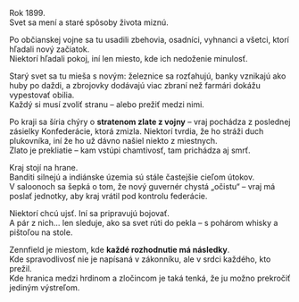 Rok 1899.   
Svet sa mení a staré spôsoby života miznú.
 
Po občianskej vojne sa tu usadili zbehovia, osadníci, vyhnanci a všetci, ktorí hľadali nový začiatok.  
Niektorí hľadali pokoj, iní len miesto, kde ich nedoženie minulosť.

Starý svet sa tu mieša s novým: železnice sa rozťahujú, banky vznikajú ako huby po daždi, a zbrojovky dodávajú viac zbraní než farmári dokážu vypestovať obilia.  
Každý si musí zvoliť stranu – alebo prežiť medzi nimi.

Po kraji sa šíria chýry o **stratenom zlate z vojny** – vraj pochádza z poslednej zásielky Konfederácie, ktorá zmizla.
Niektorí tvrdia, že ho stráži duch plukovníka, iní že ho už dávno našiel niekto z miestnych.  
Zlato je prekliatie – kam vstúpi chamtivosť, tam prichádza aj smrť.

Kraj stojí na hrane.  
Banditi silnejú a indiánske územia sú stále častejšie cieľom útokov.  
V saloonoch sa šepká o tom, že nový guvernér chystá „očistu“ – vraj má poslať jednotky, aby kraj vrátil pod kontrolu federácie.

Niektorí chcú ujsť. Iní sa pripravujú bojovať.  
A pár z nich... len sleduje, ako sa svet rúti do pekla – s pohárom whisky a pištoľou na stole.


Zennfield je miestom, kde **každé rozhodnutie má následky**.  
Kde spravodlivosť nie je napísaná v zákonníku, ale v srdci každého, kto prežil.  
Kde hranica medzi hrdinom a zločincom je taká tenká, že ju možno prekročiť jediným výstreľom.
